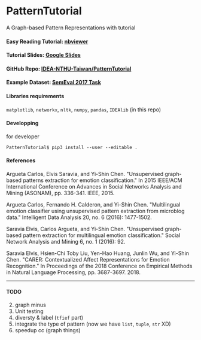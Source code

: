 # PatternTutorial
A Graph-based Pattern Representations with tutorial

#### Easy Reading Tutorial: [nbviewer](https://nbviewer.jupyter.org/github/IDEA-NTHU-Taiwan/PatternTutorial/blob/master/Graph-based%20Pattern%20Representations%20Tutorial.ipynb)

#### Tutorial Slides: [Google Slides](https://docs.google.com/presentation/d/1COyF_gAl3h3vl8RM-moZIfqDywsuZX1hFEBjWKiGsBQ)

#### GitHub Repo: [IDEA-NTHU-Taiwan/PatternTutorial](https://github.com/IDEA-NTHU-Taiwan/PatternTutorial)

#### Example Dataset: [SemEval 2017 Task](https://competitions.codalab.org/competitions/16380)

#### Libraries requirements
`matplotlib`, `networkx`, `nltk`, `numpy`, `pandas`, `IDEAlib` (in this repo)

#### Developping
for developer
```
PatternTutorial$ pip3 install --user --editable .
```

#### References

Argueta Carlos, Elvis Saravia, and Yi-Shin Chen. "Unsupervised graph-based patterns extraction for emotion classification." In 2015 IEEE/ACM International Conference on Advances in Social Networks Analysis and Mining (ASONAM), pp. 336-341. IEEE, 2015.

Argueta Carlos, Fernando H. Calderon, and Yi-Shin Chen. "Multilingual emotion classifier using unsupervised pattern extraction from microblog data." Intelligent Data Analysis 20, no. 6 (2016): 1477-1502.

Saravia Elvis, Carlos Argueta, and Yi-Shin Chen. "Unsupervised graph-based pattern extraction for multilingual emotion classification." Social Network Analysis and Mining 6, no. 1 (2016): 92.

Saravia Elvis, Hsien-Chi Toby Liu, Yen-Hao Huang, Junlin Wu, and Yi-Shin Chen. "CARER: Contextualized Affect Representations for Emotion Recognition." In Proceedings of the 2018 Conference on Empirical Methods in Natural Language Processing, pp. 3687-3697. 2018.



---

#### TODO

2. graph minus
8. Unit testing 
10. diversty & label (`tfief` part)
11. integrate the type of pattern (now we have `list`, `tuple`, `str` XD)
12. speedup cc (graph things)

